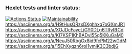 ### Hexlet tests and linter status:

[![Actions Status](https://github.com/runabal/frontend-project-lvl1/workflows/hexlet-check/badge.svg)](https://github.com/runabal/frontend-project-lvl1/actions)
[![Maintainability](https://api.codeclimate.com/v1/badges/ba8376bf451401f7ec34/maintainability)](https://codeclimate.com/github/runabal/frontend-project-lvl1/maintainability)
https://asciinema.org/a/H9tHusQRzxDXghhxq7oGXmJR1
https://asciinema.org/a/XOJDcFayeLjGY0DLg6TRyRfCd
https://asciinema.org/a/KI7KSF1KhBADyI55q5KKuGaM0
https://asciinema.org/a/NeuJ50RbgGx8id9fcPM22wGdM
https://asciinema.org/a/15EhXyqzn6roI1vmiK3C3bdjG

